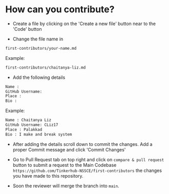 # How can you contribute?

* Create a file by clicking on the 'Create a new file' button near to the 'Code' button 

* Change the file name in 
```sh
first-contributors/your-name.md
```

Example:
```sh
first-contributors/chaitanya-liz.md
```

* Add the following details
```sh
Name : 
GitHub Username: 
Place : 
Bio :
```
Example:
```sh
Name : Chaitanya Liz
GitHub Username: CLiz17
Place : Palakkad
Bio : I make and break system

```
* After adding the details scroll down to commit the changes. Add a proper Commit message and click 'Commit Changes'

* Go to Pull Request tab on top right and click on `compare & pull request` button to submit a request to the Main Codebase 
``
https://github.com/Tinkerhub-NSSCE/first-contributors
``
the changes you have made to this repository.
* Soon the reviewer will merge the branch into `main`.
